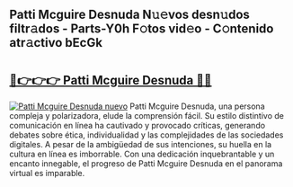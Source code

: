 ## Patti Mcguire Desnuda N𝚞𝚎vos desn𝚞dos filtr𝚊dos - Parts-Y0h F𝚘tos vid𝚎o - C𝚘ntenido atr𝚊ctivo bEcGk

# <h2><a href="http://mb8b32.tromn.icu/?c=Patti+Mcguire+Desnuda">🔗👉👉👉 Patti Mcguire Desnuda 🔗🔗</a></h2>

[![Patti Mcguire Desnuda nuevo](https://i.imgur.com/pEAQMta.gif)](http://mb8b32.tromn.icu/?c=Patti+Mcguire+Desnuda)
Patti Mcguire Desnuda, una persona compleja y polarizadora, elude la comprensión fácil. Su estilo distintivo de comunicación en línea ha cautivado y provocado críticas, generando debates sobre ética, individualidad y las complejidades de las sociedades digitales. A pesar de la ambigüedad de sus intenciones, su huella en la cultura en línea es imborrable. Con una dedicación inquebrantable y un encanto innegable, el progreso de Patti Mcguire Desnuda en el panorama virtual es imparable.
